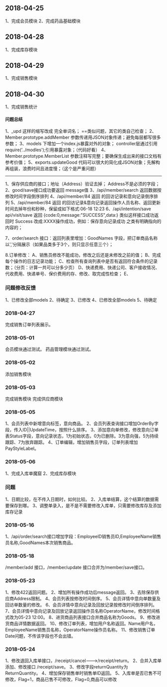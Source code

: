 ##  2018-04-25
1、完成会员模块
2、完成药品基础模块

## 2018-04-28
1、完成库存模块

## 2018-04-29
1、完成销售模块

## 2018-04-30
1、完成销售统计


#### 问题总结

1、_upd  这样的缩写改成 完全单词名；   ==类似问题，其它的类自己检查；
2、Member.prototype.addMember 参数传递用JSON对象传递；避免每层都写很多参数；
3、models 下增加一个index.js暴露对外的对象； controller层通过引用  require('../modles');引用暴露对象；（代码好看）
4、Member.prototype.MemberList  参数注释写完整；要确保生成出来的接口文档有参考价值；
5、exports.updateGood 代码可以很大的简化成JSON对象；先解构再组装，浪费时间且进度慢；（这个是严重问题）


------
1、保存供应商的接口；地址（Address）验证去掉； Address不是必须的字段； 
2、good/save接口成功要返回 message值
3、/api/member/search 返回数据按修改时间字段倒序排列
4、/api/member/84 返回 的回访记录和意向记录倒序排列
5、/api/member/84 返回 的回访记录&意向记录返回操作人员名称、返回更新时间去掉年份和秒种，保留成如下格式:06-18 12:23 
6、/api/intention/save  api/visit/save 返回 {code:0,message:"SUCCESS",data:} 类似这样接口成功返回时 Success 改成:XXXX操作成功，例如：保存意向记录成功 之类有明确指向的内容的； 

7、order/search 接口：返回列表里增加：GoodNames 字段，把订单商品名称以','分隔展示（如果品类多于3个，则只显示任意三个）；


8.订单修改：
   A、销售员修改不能成功，修改之后还是未修改之前的值；
   B、完成每个操作的日志记录功能；
   C、检查所有查询列表中是否有返回符合条件的记录数；（分页：计算一共可以分多少页）
   D、快递费用、快递公司、客户接收情况、代收费用、快递单号、保价费用的存、修改、取完成性检查；
   E、



### 问题修改反馈

1、已修改全部models
2、待确定
3、已修改
4、已修改全部models
5、待确定


### 2018-04-27 
完成销售订单列表展示。


### 2018-05-01
会员模块通过测试。
药品管理模块通过测试。

### 2018-05-02
添加销售模块

### 2018-05-03
完成销售模块
完成供应商模块


### 2018-05-05
1、会员列表中新增意向标签，意向商品。
2、会员列表查询接口增加OrderBy字段，传入ID||UpdateTime，按照什么排序。
3、添加意向单修改，修改意向订单表Status字段，意向记录状态，1为初始状态，0为已删除。3为意向强，5为持续跟踪、7为放弃跟踪。
4、订单编辑，增加销售员字段，订单列表增加PayStyleLabel。

### 2018-05-06
1、完成入库单魔窟
2、完成库存模块

### 问题
1、日期比较，在不传入日期时，如何比较。
2、入库单结算，这个结算的数据需要保存到哪。
3、调整单录入，是不是不需要修改入库单，只需要修改库存及添加库存记录


### 2018-05-16
1、/api/order/search接口增加字段：EmployeeID销售员ID,EmployeeName销售员名称,GoodNames本次销售商品。

### 2018-05-18
/member/add 接口，/member/update 接口合并为/member/save接口。


### 2018-05-23
1、修改422返回问题。
2、增加所有操作成功后message返回。
3、去除保存供应商Address限制。
4、会员列表按修改时间倒序。
5、会员详情中意向单数量及回访单数量的修改。
6、会员详情中意向记录及回放记录按修改时间倒序排列。
7、会员详情中意向记录及回放记录返回操作员名称OperatorName，修改时间格式改为05-23 12:00。
8、进货商品列表接口合并商品名称为Goods。
9、修改进货商品详情数据返回。
10、修改订单列表，增加用户名称返回。Name用户名，EmployeeName销售员名称，OperatorName操作员名称。
11、修改销售订单Date问题，不传该字段也不会出错。


### 2018-05-24
1、修改退回入库单接口，/receipt/cancel--->/receipt/return。
2、合并入库单添加、修改接口 /receipt/save。
3、修改字段returnQuantity为ReturnQuantity。
4、增加保存销售单时销售单ID返回。
5、入库单是否已售不可修改，Flag=1，商品已售不可修改，Flag=0,商品可以修改